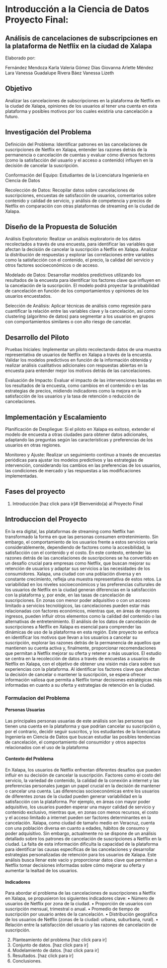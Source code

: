 # Introducción a la Ciencia de Datos Proyecto Final:
## Análisis de cancelaciones de subscripciones en la plataforma de Netflix en la ciudad de Xalapa

Elaborado por: 

Fernández Mendoza Karla Valeria
Gómez Días Giovanna Arlette 
Méndez Lara Vanessa Guadalupe
Rivera Báez Vanessa Lizeth

## Objetivo
Analizar las cancelaciones de subscripciones en la plataforma de Netflix en la ciudad de Xalapa, opiniones de los usuarios al tener una cuenta en esta plataforma y posibles motivos por los cuales existiría una cancelación a futuro.

## Investigación del Problema	
Definición del Problema: Identificar patrones en las cancelaciones de suscripciones de Netflix en Xalapa, entender las razones detrás de la permanencia o cancelación de cuentas y evaluar cómo diversos factores (como la satisfacción del usuario y el acceso a contenido) influyen en la decisión de cancelar la suscripción.

Conformación del Equipo: Estudiantes de la Licenciatura Ingeniería en Ciencia de Datos

Recolección de Datos: Recopilar datos sobre cancelaciones de suscripciones, encuestas de satisfacción de usuarios, comentarios sobre contenido y calidad de servicio, y análisis de competencia y precios de Netflix en comparación con otras plataformas de streaming en la ciudad de Xalapa.

## Diseño de la Propuesta de Solución
Análisis Exploratorio: Realizar un análisis exploratorio de los datos recolectados a través de una encuesta, para identificar las variables que afectan la decisión de cancelar la suscripción a Netflix en Xalapa. Analizar la distribución de respuestas y explorar las correlaciones entre variables como la satisfacción con el contenido, el precio, la calidad del servicio y otros factores socioeconómicos o de acceso.

Modelado de Datos: Desarrollar modelos predictivos utilizando los resultados de la encuesta para identificar los factores clave que influyen en la cancelación de la suscripción. El modelo podrá proyectar la probabilidad de cancelación en función de los comportamientos y opiniones de los usuarios encuestados.

Selección de Análisis: Aplicar técnicas de análisis como regresión para cuantificar la relación entre las variables clave y la cancelación, así como clustering (algoritmo de datos) para segmentar a los usuarios en grupos con comportamientos similares o con alto riesgo de cancelar.

## Desarrollo del Piloto
Pruebas Iniciales: Implementar un piloto recolectando datos de una muestra representativa de usuarios de Netflix en Xalapa a través de la encuesta. Validar los modelos predictivos en función de la información obtenida y realizar análisis cualitativos adicionales con respuestas abiertas en la encuesta para entender mejor los motivos detrás de las cancelaciones.

Evaluación de Impacto: Evaluar el impacto de las intervenciones basadas en los resultados de la encuesta, como cambios en el contenido o en las estrategias de precios, midiendo indicadores como la mejora en la satisfacción de los usuarios y la tasa de retención o reducción de cancelaciones.

## Implementación y Escalamiento
Planificación de Despliegue: Si el piloto en Xalapa es exitoso, extender el modelo de encuesta a otras ciudades para obtener datos adicionales, adaptando las preguntas según las características y preferencias de los usuarios en otras regiones.

Monitoreo y Ajuste: Realizar un seguimiento continuo a través de encuestas periódicas para ajustar los modelos predictivos y las estrategias de intervención, considerando los cambios en las preferencias de los usuarios, las condiciones de mercado y las respuestas a las modificaciones implementadas.

## Fases del proyecto
1. Introducción [haz click para ir]# Bienvenido(a) al Proyecto Final 

## Introduccion del Proyecto

En la era digital, las plataformas de streaming como Netflix han transformado la forma en que las personas consumen entretenimiento. Sin embargo, el comportamiento de los usuarios frente a estos servicios varía considerablemente, dependiendo de factores como la accesibilidad, la satisfacción con el contenido y el costo. En este contexto, entender las razones detrás de las cancelaciones de suscripciones se ha convertido en un desafío crucial para empresas como Netflix, que buscan mejorar su retención de usuarios y adaptar sus servicios a las necesidades de los consumidores.
Xalapa, una ciudad con una población diversa y en constante crecimiento, refleja una muestra representativa de estos retos. La variabilidad en los niveles socioeconómicos y las preferencias culturales de los usuarios de Netflix en la ciudad generan diferencias en la satisfacción con la plataforma y, por ende, en las tasas de cancelación de suscripciones. En zonas con menor poder adquisitivo o con un acceso limitado a servicios tecnológicos, las cancelaciones pueden estar más relacionadas con factores económicos, mientras que, en áreas de mayores ingresos, pueden influir otros elementos como la calidad del contenido o las alternativas de entretenimiento.
El análisis de los datos de cancelación de suscripciones a Netflix en Xalapa es esencial para comprender las dinámicas de uso de la plataforma en esta región. Este proyecto se enfoca en identificar los motivos que llevan a los usuarios a cancelar su suscripción, explorar las razones detrás de la permanencia de aquellos que mantienen su cuenta activa y, finalmente, proporcionar recomendaciones que permitan a Netflix mejorar su oferta y retener a más usuarios.
El estudio se centra en la recolección de datos a través de encuestas a usuarios de Netflix en Xalapa, con el objetivo de obtener una visión más clara sobre sus experiencias con la plataforma. Al identificar los factores clave que afectan la decisión de cancelar o mantener la suscripción, se espera ofrecer información valiosa que permita a Netflix tomar decisiones estratégicas más informadas en cuanto a su oferta y estrategias de retención en la ciudad.

### Formulacion del Problema 

#### Personas Usuarias 

Las principales personas usuarias de este análisis son las personas que tienen una cuenta en la 
plataforma y que podrían cancelar su suscripción o, por el contrario, decidir seguir suscritos, y los 
estudiantes de la licenciatura Ingeniería en Ciencia de Datos que buscan estudiar las posibles tendencias de cancelación, el comportamiento 
del consumidor y otros aspectos relacionados con el uso de la plataforma

#### Contexto del Problema 

En Xalapa, los usuarios de Netflix enfrentan diferentes desafíos que pueden influir en su decisión de cancelar la suscripción. Factores como el costo del servicio, la variedad de contenido, la calidad de la conexión a internet y las preferencias personales juegan un papel crucial en la decisión de mantener o cancelar una cuenta. Las diferencias socioeconómicas entre los usuarios de diferentes zonas de la ciudad pueden generar variabilidad en la satisfacción con la plataforma. Por ejemplo, en áreas con mayor poder adquisitivo, los usuarios pueden esperar una mayor calidad de servicio y contenido exclusivo, mientras que, en zonas con menos recursos, el costo y el acceso limitado a internet pueden ser factores determinantes en la cancelación.
Xalapa, como ciudad de tamaño medio en Veracruz, cuenta con una población diversa en cuanto a edades, hábitos de consumo y poder adquisitivo. Sin embargo, actualmente no se dispone de un análisis detallado sobre los patrones de cancelación de suscripciones a Netflix en la ciudad. La falta de esta información dificulta la capacidad de la plataforma para identificar las causas específicas de las cancelaciones y desarrollar estrategias personalizadas de retención para los usuarios de Xalapa. Este análisis busca llenar este vacío y proporcionar datos clave que permitan a Netflix tomar decisiones informadas sobre cómo mejorar su oferta y aumentar la lealtad de los usuarios.

#### Indicadores

Para abordar el problema de las cancelaciones de suscripciones a Netflix en Xalapa, se propusieron los siguientes indicadores clave:
•	Número de usuarios de Netflix por zona de la ciudad.
•	Proporción de usuarios con suscripción mensual, trimestral o anual.
•	Promedio de tiempo de suscripción por usuario antes de la cancelación.
•	Distribución geográfica de los usuarios de Netflix (zonas de la ciudad: urbana, suburbana, rural).
•	Relación entre la satisfacción del usuario y las razones de cancelación de suscripción.

2. Planteamiento del problema [haz click para ir]
3. Conjunto de datos. [haz click para ir]
4. Modelamiento de datos. [haz click para ir]
5. Resultados. [haz click para ir]
6. Conclusiones.

